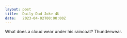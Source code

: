 ```yaml
---
layout: post
title:  Daily Dad Joke 4U
date:   2023-04-02T00:00:00Z
---
```

What does a cloud wear under his raincoat? Thunderwear.
